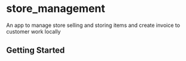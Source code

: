 # store_management

An app to manage store selling and storing items and create invoice to customer
work locally

## Getting Started

